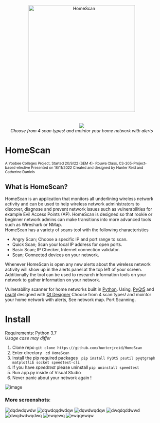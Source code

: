 <p align="center">
	<br>
    	<img width="350px" style="margin-bottom:20px;" src="https://user-images.githubusercontent.com/62681404/191140983-4e4e9a96-bd8a-4ee9-a5ba-532f5b73a4c2.png" alt="HomeScan"/><br>
    	<br>
	<img src="https://user-images.githubusercontent.com/62681404/199938369-7729a1a6-6aa5-45ce-8584-fcb24c93df1f.png">
	<br>
    	<i>Choose from 4 scan types! and mointor your home network with alerts</i>
	<br>
</p>

# HomeScan
<sub>A Yoobee Colleges Project, Started 20/9/22 (SEM 4)- Rouwa Class, CS-205-Project-based-elective Presented on 18/11/2022 Created and designed by Hunter Reid and Catherine Daniels</sub>
## What is HomeScan?
HomeScan is an application that monitors all underlining wireless network activity and can be used to help wireless network administrators to discover, diagnose and prevent network issues such as vulnerabilities for example Evil Access Points (AP). HomeScan is designed so that rookie or beginner network admins can make transitions into more advanced tools such as Wireshark or NMap.  
HomeScan has a variety of scans tool with the following characteristics  
- Angry Scan; Choose a specific IP and port range to scan.
- Quick Scan; Scan your local IP address for open ports.
- Basic Scan; IP Checker, Internet connection validator.
- Scan; Connected devices on your network.  

Whenever HomeScan is open any new alerts about the wireless network activity will show up in the alerts panel at the top left of your screen. Additionally the tool can be used to research information tools on your network to gather information on your network. 


Vulnerability scanner for home networks built in [Python](https://www.python.org/). Using, [PyQt5](https://doc.qt.io/qtforpython/) and [psutil](https://psutil.readthedocs.io/en/latest/) designed with [Qt Designer](https://build-system.fman.io/qt-designer-download) Choose from 4 scan types! and mointor your home network with alerts, See network map. Port Scanning.
# Install
Requirements: Python 3.7  
<i>Usage case may differ</i>
1. Clone repo ```git clone https://github.com/hunterjreid/HomeScan```
2. Enter directory ``` cd HomeScan```
3. Install the pip required packages ``` pip install PyQt5 psutil pyqtgraph matplotlib socket speedtest-cli```
4. If you have *speedtest* please uninstall ```pip uninstall speedtest``` 
5. Run app.py inside of Visual Studio
6. Never panic about your network again !

![image](https://user-images.githubusercontent.com/62681404/202837741-3f1ad456-08a6-42a3-85ae-0360b10c6d00.png)
### More screenshots:
![dqdwdqwdw](https://user-images.githubusercontent.com/62681404/203746553-13bf442a-4d85-496f-b1b3-4bde3ce41078.JPG)
![dqwdqqdwdqw](https://user-images.githubusercontent.com/62681404/203746565-f0a7c88b-0ba0-4644-8e22-41a15b5b6c08.JPG)
![dqwdwqdqw](https://user-images.githubusercontent.com/62681404/203746581-8fab5681-e529-41b2-91f5-791a5304a5b8.JPG)
![dwqdqddwwd](https://user-images.githubusercontent.com/62681404/203746594-402a4400-5a8b-467b-afce-5fcc8119d435.JPG)
![dwqdwdwqdwq](https://user-images.githubusercontent.com/62681404/203746609-b296192b-59eb-4e21-965b-752901944abf.JPG)
![ewqewq](https://user-images.githubusercontent.com/62681404/203746624-e3298aa1-4c33-4518-b9c4-b5811654b6b6.JPG)
![ewqqewqw](https://user-images.githubusercontent.com/62681404/203746631-ea4c89a9-f902-4bf1-9611-bd3f63ed8a00.JPG)
